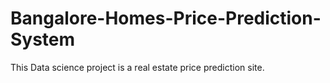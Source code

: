 # Bangalore-Homes-Price-Prediction-System
This Data science project is a real estate price prediction site.
